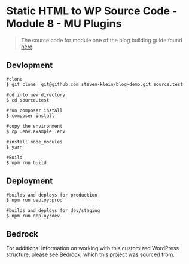 # Static HTML to WP Source Code - Module 8 - MU Plugins

> The source code for module one of the blog building guide found [here](https://steven-klein.github.io/blog-guide/7-brkstn-bedrock-wordpress/).

## Devlopment

```shell
#clone
$ git clone  git@github.com:steven-klein/blog-demo.git source.test

#cd into new directory
$ cd source.test

#run composer install
$ composer install

#copy the environment
$ cp .env.example .env

#install node_modules
$ yarn

#Build
$ npm run build

```

## Deployment

```shell
#builds and deploys for production
$ npm run deploy:prod

#builds and deploys for dev/staging
$ npm run deploy:dev
```

## Bedrock

For additional information on working with this customized WordPress structure, please see [Bedrock](https://roots.io/bedrock/), which this project was sourced from.
